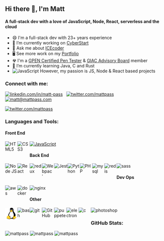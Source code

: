 <!--
Icons: https://devicon.dev

TODO:
- Revise list of repos (public & private)
- Starred repos list (to show interests)
- Connect with me by Slack? (setup own channel?)
- Create IM app at .dev domain?
- Get PDF, website, LinkedIn and this profile all in-sync
- Look at https://github.com/anuraghazra/github-readme-stats
-->

## Hi there 👋, I'm Matt

#### A full-stack dev with a love of JavaScript, Node, React, serverless and the cloud

- 😄 I'm a full-stack dev with 23+ years experience
- 🚀 I’m currently working on [CyberStart](https://cyberstart.com)
- 💬 Ask me about [ICEcoder](https://icecoder.net)
- 🖥️ See more work on my [Portfolio](https://mattpass.com)
- ☢ I'm a [GPEN Certified Pen Tester](https://www.credly.com/badges/02de49d3-dd60-4257-a2c7-8cc6cdd034ee/) & [GIAC Advisory Board](https://www.credly.com/badges/d16d73f1-0581-4248-95c7-58b2c5e0e0b2) member
- 🌱 I’m currently learning Java, C and Rust
- <img src="https://user-images.githubusercontent.com/1311155/195987938-92c0e248-e0e7-46fa-b9f7-9da927af8633.svg" alt="JavaScript" height="16"/> However, my passion is JS, Node & React based projects

### Connect with me:
<a href="https://linkedin.com/in/matt-pass" target="blank"><img src="https://user-images.githubusercontent.com/1311155/196001530-bf44295f-1e62-4339-b98a-06edeefc2336.svg" alt="linkedin.com/in/matt-pass" title="LinkedIn" height="30"></a> &nbsp;
<a href="https://twitter.com/mattpass" target="blank"><img src="https://user-images.githubusercontent.com/1311155/196001542-90f88f51-35de-4454-ace9-a19294d6df2d.svg" alt="twitter.com/mattpass" title="Twitter" height="30"></a> &nbsp;
<a href="mailto:matt@mattpass.com" target="blank"><img src="https://user-images.githubusercontent.com/1311155/196052067-6652fe9b-e4c9-4cc3-9adc-fe0d4d343416.svg" alt="matt@mattpass.com" title="Email" height="30"></a>

<a href="https://twitter.com/mattpass" target="blank"><img src="https://img.shields.io/twitter/follow/mattpass?logo=twitter&style=for-the-badge" alt="twitter.com/mattpass" title="Twitter follower count"></a>

<h3 align="left">Languages and Tools:</h3>

#### Front End
<a href="#"><img align="left" src="https://user-images.githubusercontent.com/1311155/195988761-24d4ae8b-c975-4af1-b45b-89d11492f6a6.svg" alt="HTML5" title="HTML5" width="40" height="40"></a>
<a href="#"><img align="left" src="https://user-images.githubusercontent.com/1311155/195988794-ba74e374-7564-4dce-b52a-5e9e1891f467.svg" alt="CSS3" title="CSS3" width="40" height="40"></a>
<a href="#"><img src="https://user-images.githubusercontent.com/1311155/195987938-92c0e248-e0e7-46fa-b9f7-9da927af8633.svg" alt="JavaScript" title="JavaScript" width="40" height="40"></a>

#### Back End
<img align="left" src="https://user-images.githubusercontent.com/1311155/195988610-96768970-7b7c-48b7-b9ba-94f0c993e807.svg" alt="Node JS" title="Node JS" width="40" height="40">
<img align="left" src="https://user-images.githubusercontent.com/1311155/195988972-32be7d05-9987-4cf6-991b-ccc988818a7d.svg" alt="React" title="React" width="40" height="40">
<img align="left" src="https://user-images.githubusercontent.com/1311155/195989130-df4d9e6e-750f-4153-b0ed-e144403ef1ca.svg" alt="redux" width="40" height="40">
<!--
Soon - TypeScript:
<img src="https://user-images.githubusercontent.com/1311155/195989103-63431c52-6a93-4ed5-8d87-4a9ac0cdf99b.svg" alt="TypeScript" title="TypeScript" width="40" height="40"/>
-->
<img align="left" src="https://user-images.githubusercontent.com/1311155/195989064-2997152a-872d-4bb0-a0ce-1b07832d6cb3.svg" alt="Webpack" title="Webpack" width="40" height="40">
<img align="left" src="https://user-images.githubusercontent.com/1311155/195989193-0e5ad278-5a80-4523-9031-39f923f9df2f.svg" alt="Jest" title="Jest" height="40">
<img align="left" src="https://user-images.githubusercontent.com/1311155/195989322-6ed51f97-b631-48cb-bab2-c0a7ae1bd07c.svg" alt="Python" title="Python" width="40" height="40">
<img align="left" src="https://user-images.githubusercontent.com/1311155/195989369-dc764c61-1137-473f-b61f-6a08ec419637.svg" alt="PHP" title="PHP" width="40" height="40">
<img align="left" src="https://user-images.githubusercontent.com/1311155/196001646-78f4420b-bf5e-4c0f-97fc-51fca5708764.svg" alt="mysql" width="40" height="40">
<img align="left" src="https://user-images.githubusercontent.com/1311155/196051725-98a351b4-d144-44ba-803f-adf132dfb4a6.svg" alt="redis" width="40" height="40">
<img src="https://user-images.githubusercontent.com/1311155/196001631-9d8986d0-0d74-40ec-b25b-4acfa70b633d.svg" alt="sass" width="40" height="40">
<!--
Soon - Tailwind:
<img src="https://user-images.githubusercontent.com/1311155/195989445-75e87e8a-f6ee-48b4-ae84-352313d1833d.svg" alt="Tailwind" title="Tailwind" height="40">
--->

#### Dev Ops
<img align="left" src="https://user-images.githubusercontent.com/1311155/196002522-802002db-5668-4d3f-b2a7-3b709dc67e00.svg" alt="aws" width="40" height="40">
<img align="left" src="https://user-images.githubusercontent.com/1311155/196051433-7a305778-e603-4ef8-813e-583bb3a7a384.svg" alt="docker" width="40" height="40">
<img src="https://user-images.githubusercontent.com/1311155/196051772-68b8129e-70ce-49f5-aa14-f99d28f1f704.svg" alt="nginx" width="40" height="40">

#### Other
<img align="left" src="https://raw.githubusercontent.com/devicons/devicon/master/icons/linux/linux-original.svg" alt="linux" width="40" height="40">
<img align="left" src="https://user-images.githubusercontent.com/1311155/196002681-3cd472a8-cad4-4cb2-aed4-7344e1315707.svg" alt="bash" width="40" height="40">
<img align="left" src="https://user-images.githubusercontent.com/1311155/196002617-a6480bbf-ee7b-479b-a2ff-142ac866ff35.svg" alt="git" width="40" height="40">
<img align="left" src="https://user-images.githubusercontent.com/1311155/196051245-05e6033d-429c-4687-952d-6adca491bb74.svg" alt="GitHub" width="40" height="40">
<img align="left" src="https://user-images.githubusercontent.com/1311155/196002798-14371b63-f3c4-4b3e-8db4-2a1d1cbfac10.svg" alt="puppeteer" width="40" height="40">
<img align="left" src="https://user-images.githubusercontent.com/1311155/196051863-07642031-fe22-4a8a-a3f0-f22991be4d2a.svg" alt="electron" width="40" height="40">
<img align="left" src="https://user-images.githubusercontent.com/1311155/196051835-af64b675-f094-4f96-901b-69332d4844e6.svg" alt="c" width="40" height="40">
<img src="https://user-images.githubusercontent.com/1311155/196051793-17d51295-1e49-465b-bb1d-f655765db7e7.svg" alt="photoshop" width="40" height="40"/>

### GitHub Stats:
<img src="https://github-readme-stats.vercel.app/api?username=mattpass&show_icons=true&locale=en" alt="mattpass">
<img src="https://github-readme-streak-stats.herokuapp.com/?user=mattpass&" alt="mattpass">
<img src="https://github-readme-stats.vercel.app/api/top-langs?username=mattpass&show_icons=true&locale=en&layout=compact" alt="mattpass">

<!--
### Socials

<p align="left"> <a href="https://www.github.com/mattpass" target="_blank" rel="noreferrer"><img src="https://raw.githubusercontent.com/danielcranney/readme-generator/main/public/icons/socials/github.svg" width="32" height="32" /></a></p>
### Badges
-->
